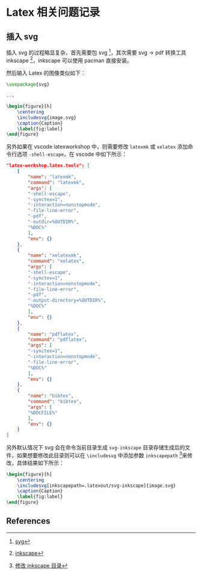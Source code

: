 # Latex 相关问题记录

[annotation]: [id] (13b0bcfe-68ae-410b-aa96-7e279c25759e)
[annotation]: [status] (public)
[annotation]: [create_time] (2024-02-28 16:21:38)
[annotation]: [category] (我的日记)
[annotation]: [tags] (Latex)
[annotation]: [comments] (false)
[annotation]: [url] (http://blog.ccyg.studio/article/13b0bcfe-68ae-410b-aa96-7e279c25759e)

## 插入 svg

插入 svg 的过程略显复杂，首先需要包 svg [^svg]，其次需要 svg -> pdf 转换工具 inkscape [^inkscape]，inkscape 可以使用 pacman 直接安装。

然后输入 Latex 的图像类似如下：

```latex
\usepackage{svg}

...

\begin{figure}[h]
    \centering
    \includesvg{image.svg}
    \caption{Caption}
    \label{fig:label}
\end{figure}
```

另外如果在 vscode latexworkshop 中，则需要修改 `latexmk` 或 `xelatex` 添加命令行选项 `-shell-escape`，在 vscode 中如下所示：

```json
"latex-workshop.latex.tools": [
    {
        "name": "latexmk",
        "command": "latexmk",
        "args": [
        "-shell-escape",
        "-synctex=1",
        "-interaction=nonstopmode",
        "-file-line-error",
        "-pdf",
        "-outdir=%OUTDIR%",
        "%DOC%"
        ],
        "env": {}
    },
    {
        "name": "xelatexmk",
        "command": "xelatex",
        "args": [
        "-shell-escape",
        "-synctex=1",
        "-interaction=nonstopmode",
        "-file-line-error",
        "-pdf",
        "-output-directory=%OUTDIR%",
        "%DOC%"
        ],
        "env": {}
    },
    {
        "name": "pdflatex",
        "command": "pdflatex",
        "args": [
        "-synctex=1",
        "-interaction=nonstopmode",
        "-file-line-error",
        "%DOC%"
        ],
        "env": {}
    },
    {
        "name": "bibtex",
        "command": "bibtex",
        "args": [
        "%DOCFILE%"
        ],
        "env": {}
    }
]
```

另外默认情况下 svg 会在命令当前目录生成 `svg-inkscape` 目录存储生成后的文件，如果想要修改此目录则可以在 `\includesvg` 中添加参数 `inkscapepath` [^inkscapepath]来修改，具体结果如下所示：

```latex
\begin{figure}[h]
    \centering
    \includesvg[inkscapepath=.latexout/svg-inkscape]{image.svg}
    \caption{Caption}
    \label{fig:label}
\end{figure}
```

## References

[^svg]: [svg](https://ctan.org/pkg/svg?lang=en)

[^inkscape]:[inkscape](https://inkscape.org/)

[^inkscapepath]:[修改 inkscape 目录](https://github.com/mrpiggi/svg/issues/11)


